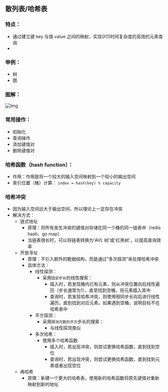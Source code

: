 ## 散列表/哈希表

### 特点：
* 通过建立键 key 与值 value 之间的映射，实现$O(1)$时间复杂度的高效的元素查询
* 

### 举例：
* 树
* 图
    
### 图解：
![Img](https://raw.staticdn.net/Navyum/imgbed/pic/IMG/c8a4e67d172ba7fc2845b8b0efde7a41.png)

### 常用操作：
* 初始化
* 查询操作
* 添加键值对
* 删除键值对

### 哈希函数（hash function）：
* 作用：作用是将一个较大的输入空间映射到一个较小的输出空间
* 索引位置（桶）计算： `index = hash(key) % capacity`

### 哈希冲突
* 因为输入空间远大于输出空间，所以理论上一定存在冲突
* 解决方式：
    * 链式地址
        * 原理：将所有发生冲突的键值对存储在同一个桶的同一链表中（redis hash、go map）
        * 当链表很长时，可以将链表转换为'AVL 树'或'红黑树'，以提高查询效率
    * 开放寻址
        * 原理：不引入额外的数据结构，而是通过“多次探测”来处理哈希冲突
        * 具体方法：
            * 线性探测：
                * 采用`固定步长`的线性搜索：
                    * 插入时，若发现桶内已有元素，则从冲突位置向后线性遍历（步长通常为1），直至找到空桶，将元素插入其中
                    * 查询时，若发现哈希冲突，则使用相同步长向后进行线性遍历，直到找到对应元素。如果遇到空桶，说明目标不在哈希表中
            * 平方探测：
                * 采用`探测次数的平方`步长的搜索：
                    * 与线性探测类似
            * 多次哈希：
                * 使用多个哈希函数
                    * 插入时，若出现冲突，则尝试更换哈希函数，直到找到空位
                    * 查询时，若出现冲突，则尝试更换哈希函数，直到找到元素或者出现空位
    * 再哈希
        * 原理：新建一个更大的哈希表，使用新的哈希函数将原先键值对重新映射到新的地址